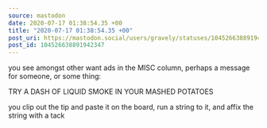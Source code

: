 ```yaml
---
source: mastodon
date: 2020-07-17 01:38:54.35 +00
title: "2020-07-17 01:38:54.35 +00"
post_uri: https://mastodon.social/users/gravely/statuses/104526638891942347
post_id: 104526638891942347
---
```

you see amongst other want ads in the MISC column, perhaps a message for someone, or some thing:

TRY A DASH OF LIQUID SMOKE IN YOUR MASHED POTATOES

you clip out the tip and paste it on the board, run a string to it, and affix the string with a tack


